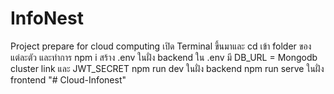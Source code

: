 # InfoNest
Project prepare for cloud computing
เปิด Terminal ขึ้นมาและ cd เข้า folder ของแต่ละตัว
และทำการ npm i
สร้าง .env ในฝั่ง backend
ใน .env มี DB_URL = Mongodb cluster link และ JWT_SECRET
npm run dev ในฝั่ง backend
npm run serve ในฝั่ง frontend
"# Cloud-Infonest" 
